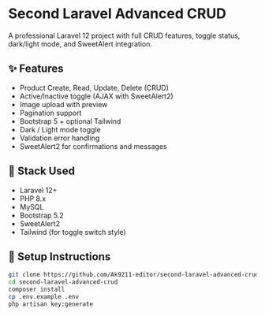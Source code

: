 # Second Laravel Advanced CRUD

A professional Laravel 12 project with full CRUD features, toggle status, dark/light mode, and SweetAlert integration.

## ✨ Features

- Product Create, Read, Update, Delete (CRUD)
- Active/Inactive toggle (AJAX with SweetAlert2)
- Image upload with preview
- Pagination support
- Bootstrap 5 + optional Tailwind
- Dark / Light mode toggle
- Validation error handling
- SweetAlert2 for confirmations and messages

## 🔧 Stack Used

- Laravel 12+
- PHP 8.x
- MySQL
- Bootstrap 5.2
- SweetAlert2
- Tailwind (for toggle switch style)

## 🚀 Setup Instructions

```bash
git clone https://github.com/Ak9211-editor/second-laravel-advanced-crud.git
cd second-laravel-advanced-crud
composer install
cp .env.example .env
php artisan key:generate
